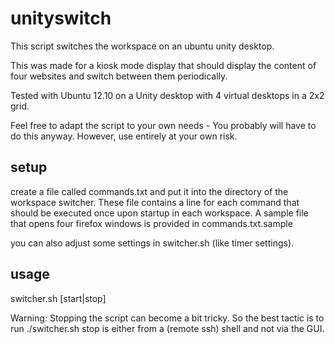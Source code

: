 unityswitch
===========
This script switches the workspace on an ubuntu unity desktop.

This was made for a kiosk mode display that should display the content of four websites and switch between them periodically.

Tested with Ubuntu 12.10 on a Unity desktop with 4 virtual desktops in a 2x2 grid.

Feel free to adapt the script to your own needs - You probably will have to do this anyway. However, use entirely at your own risk.

## setup
create a file called commands.txt and put it into the directory of the workspace switcher. These file contains a line for each command that should be executed once upon startup in each workspace. A sample file that opens four firefox windows is provided in commands.txt.sample

you can also adjust some settings in switcher.sh (like timer settings).

## usage
switcher.sh [start|stop]

Warning: Stopping the script can become a bit tricky. So the best tactic is to run ./switcher.sh stop is either from a (remote ssh) shell and not via the GUI.
